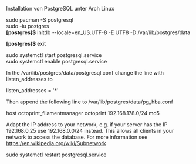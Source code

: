Installation von PostgreSQL unter Arch Linux  

sudo pacman -S postgresql  
sudo -iu postgres  
**[postgres]$** initdb --locale=en_US.UTF-8 -E UTF8 -D /var/lib/postgres/data

**[postgres]$** exit  

sudo systemctl start postgresql.service  
sudo systemctl enable postgresql.service


In the /var/lib/postgres/data/postgresql.conf change the line with listen_addresses to

listen_addresses = '*'

Then append the following line to /var/lib/postgres/data/pg_hba.conf

host octoprint_filamentmanager octoprint 192.168.178.0/24 md5

Adapt the IP address to your network, e.g. if your server has the IP 192.168.0.25 use 192.168.0.0/24 instead. This allows all clients in your network to access the database. For more information see https://en.wikipedia.org/wiki/Subnetwork

sudo systemctl restart postgresql.service
